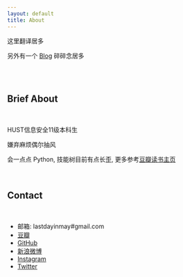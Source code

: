 ```yaml
---
layout: default
title: About
---
```


这里翻译居多

另外有一个 [Blog](http://error404.sinaapp.com) 碎碎念居多

<br>

<div class="face">
  <div class="eye left"></div>
  <div class="eye right"></div>
  <div class="mouse smile"></div>
</div>

<br>

## Brief About

<br>

 HUST信息安全11级本科生

 嫌弃麻烦偶尔抽风

 会一点点 Python, 技能树目前有点长歪, 更多参考[豆瓣读书主页](http://book.douban.com/people/lastmayday/)

<br>

## Contact

<br>

+ 邮箱: lastdayinmay#gmail.com
+ [豆瓣](http://www.douban.com/people/lastmayday/)
+ [GitHub](https://github.com/lastmayday)
+ [新浪微博](http://weibo.com/lastmayday)
+ [Instagram](http://instagram.com/lastmayday)
+ [Twitter](https://twitter.com/lastmayday)

<br>
